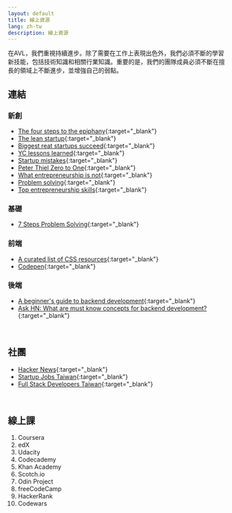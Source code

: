 ```yaml
---
layout: default
title: 線上資源
lang: zh-tw
description: 線上資源
---
```




在AVL，我們重視持續進步。除了需要在工作上表現出色外，我們必須不斷的學習新技能，包括技術知識和相關行業知識。重要的是，我們的團隊成員必須不斷在擅長的領域上不斷進步，並增強自己的弱點。

## 連結

### 新創
* [The four steps to the epiphany](https://medium.com/mbreads/the-four-steps-to-the-epiphany-7aee0c8e0f8e){:target="_blank"}
* [The lean startup](https://youtu.be/RSaIOCHbuYw){:target="_blank"}
* [Biggest reat startups succeed](https://youtu.be/bNpx7gpSqbY){:target="_blank"}
* [YC lessons learned](https://youtu.be/0MGNf1BIuxA){:target="_blank"}
* [Startup mistakes](https://youtu.be/eChOUVm9fTA){:target="_blank"}
* [Peter Thiel Zero to One](https://youtu.be/JqxzLUE6pP8){:target="_blank"}
* [What entrepreneurship is not](https://youtu.be/Xcsp0486olY){:target="_blank"}
* [Problem solving](https://youtu.be/68QW15sBdKQ){:target="_blank"}
* [Top entrepreneurship skills](https://youtu.be/86unGITRPLs){:target="_blank"}


### 基礎
* [7 Steps Problem Solving](https://www.leadershipnow.com/leadingblog/2019/10/7_steps_to_bulletproof_problem.html){:target="_blank"}


### 前端

* [A curated list of CSS resources](https://alligator.io/css/css-resources/){:target="_blank"}
* [Codepen](https://codepen.io/){:target="_blank"}


### 後端

* [A beginner's guide to backend development](https://www.upwork.com/hiring/development/a-beginners-guide-to-back-end-development/){:target="_blank"}
* [Ask HN: What are must know concepts for backend development?](https://news.ycombinator.com/item?id=18961793){:target="_blank"}


<br>

## 社團

* [Hacker News](https://news.ycombinator.com/){:target="_blank"}
* [Startup Jobs Taiwan](https://021tw.github.io/021tw.github.io/){:target="_blank"}
* [Full Stack Developers Taiwan](https://stacktw.github.io/stacktw.github.io/){:target="_blank"}

<br>

## 線上課

1. Coursera
2. edX
3. Udacity
4. Codecademy
5. Khan Academy
6. Scotch.io
7. Odin Project
8. freeCodeCamp
9. HackerRank
10. Codewars

